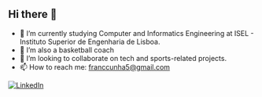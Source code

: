 ## Hi there 👋

- 🔭 I’m currently studying Computer and Informatics Engineering at ISEL - Instituto Superior de Engenharia de Lisboa.
- 🏀 I’m also a basketball coach
- 👯 I’m looking to collaborate on tech and sports-related projects.
- 📫 How to reach me: franccunha5@gmail.com

[![LinkedIn](https://img.shields.io/badge/LinkedIn-0077B5?style=for-the-badge&logo=linkedin&logoColor=white)](https://www.linkedin.com/in/francisco-cunha-419221296)
